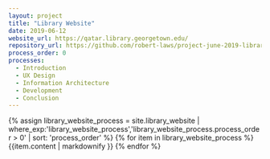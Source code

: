 ```yaml
---
layout: project
title: "Library Website"
date: 2019-06-12
website_url: https://qatar.library.georgetown.edu/
repository_url: https://github.com/robert-laws/project-june-2019-library-website-redevelopment
process_order: 0
processes:
  - Introduction
  - UX Design
  - Information Architecture
  - Development
  - Conclusion
---
```

{% assign library_website_process = site.library_website | where_exp:'library_website_process','library_website_process.process_order > 0' | sort: 'process_order' %}
{% for item in library_website_process %}
  {{item.content | markdownify }}
{% endfor %}
